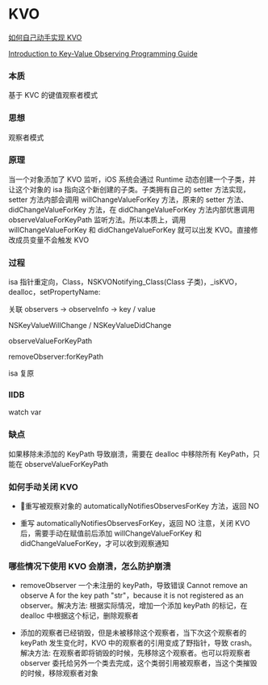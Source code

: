 # KVO

[如何自己动手实现 KVO](https://tech.glowing.com/cn/implement-kvo/?spm=a2c6h.13066369.0.0.6173618b3e9Evb)

[Introduction to Key-Value Observing Programming Guide](https://developer.apple.com/library/archive/documentation/Cocoa/Conceptual/KeyValueObserving/KeyValueObserving.html)

### 本质

基于 KVC 的键值观察者模式

### 思想

观察者模式

### 原理

当一个对象添加了 KVO 监听，iOS 系统会通过 Runtime 动态创建一个子类，并让这个对象的 isa 指向这个新创建的子类。子类拥有自己的 setter 方法实现，setter 方法内部会调用 willChangeValueForKey 方法，原来的 setter 方法、didChangeValueForKey 方法，在 didChangeValueForKey 方法内部优惠调用 observeValueForKeyPath 监听方法。所以本质上，调用 willChangeValueForKey 和 didChangeValueForKey 就可以出发 KVO。直接修改成员变量不会触发 KVO

### 过程

isa 指针重定向，Class，NSKVONotifying_Class(Class 子类)，_isKVO，dealloc，setPropertyName:

关联 observers -> observeInfo -> key / value

NSKeyValueWillChange / NSKeyValueDidChange

observeValueForKeyPath

removeObserver:forKeyPath

isa 复原

### IIDB

watch var

### 缺点

如果移除未添加的 KeyPath 导致崩溃，需要在 dealloc 中移除所有 KeyPath，只能在 observeValueForKeyPath

### 如何手动关闭 KVO

- 重写被观察对象的 automaticallyNotifiesObservesForKey 方法，返回 NO

- 重写 automaticallyNotifiesObservesForKey，返回 NO 注意，关闭 KVO 后，需要手动在赋值前后添加 willChangeValueForKey 和 didChangeValueForKey，才可以收到观察通知

### 哪些情况下使用 KVO 会崩溃，怎么防护崩溃

- removeObserver 一个未注册的 keyPath，导致错误 Cannot remove an observe A for the key path "str"，because it is not registered as an observer。解决方法: 根据实际情况，增加一个添加 keyPath 的标记，在 dealloc 中根据这个标记，删除观察者

- 添加的观察者已经销毁，但是未被移除这个观察者，当下次这个观察者的 keyPath 发生变化时，KVO 中的观察者的引用变成了野指针，导致 crash。解决方法: 在观察者即将销毁的时候，先移除这个观察者。也可以将观察者 observer 委托给另外一个类去完成，这个类弱引用被观察者，当这个类摧毁的时候，移除观察者对象
